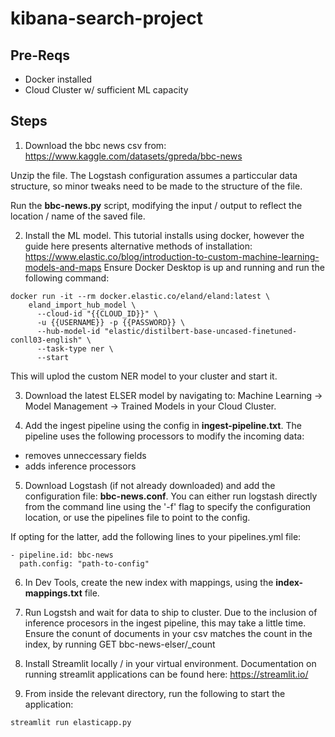# kibana-search-project

## Pre-Reqs
- Docker installed
- Cloud Cluster w/ sufficient ML capacity

## Steps
1. Download the bbc news csv from: https://www.kaggle.com/datasets/gpreda/bbc-news

Unzip the file. The Logstash configuration assumes a particcular data structure, so minor tweaks need to be made to the structure of the file. 

Run the **bbc-news.py** script, modifying the input / output to reflect the location / name of the saved file.

2. Install the ML model. This tutorial installs using docker, however the guide here presents alternative methods of installation: https://www.elastic.co/blog/introduction-to-custom-machine-learning-models-and-maps
Ensure Docker Desktop is up and running and run the following command:
```
docker run -it --rm docker.elastic.co/eland/eland:latest \
    eland_import_hub_model \
      --cloud-id "{{CLOUD_ID}}" \
      -u {{USERNAME}} -p {{PASSWORD}} \
      --hub-model-id "elastic/distilbert-base-uncased-finetuned-conll03-english" \
      --task-type ner \
      --start
```

This will uplod the custom NER model to your cluster and start it. 

3. Download the latest ELSER model by navigating to: Machine Learning -> Model Management -> Trained Models in your Cloud Cluster. 

4. Add the ingest pipeline using the config in **ingest-pipeline.txt**. The pipeline uses the following processors to modify the incoming data:
- removes unneccessary fields
- adds inference processors

5. Download Logstash (if not already downloaded) and add the configuration file: **bbc-news.conf**.
You can either run logstash directly from the command line using the '-f' flag to specify the configuration location, or use the pipelines file to point to the config.

If opting for the latter, add the following lines to your pipelines.yml file:

```
- pipeline.id: bbc-news
  path.config: "path-to-config"
```

6. In Dev Tools, create the new index with mappings, using the **index-mappings.txt** file. 

7. Run Logstsh and wait for data to ship to cluster. Due to the inclusion of inference procesors in the ingest pipeline, this may take a little time. Ensure the conunt of documents in your csv matches the count in the index, by running GET bbc-news-elser/_count

8. Install Streamlit locally / in your virtual environment. Documentation on running streamlit applications can be found here: https://streamlit.io/

9. From inside the relevant directory, run the following to start the application:

```
streamlit run elasticapp.py 
```

